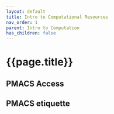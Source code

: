 ```yaml
---
layout: default
title: Intro to Computational Resources
nav_order: 1
parent: Intro to Computation
has_children: false
---
```


# {{page.title}}

## PMACS Access

## PMACS etiquette
